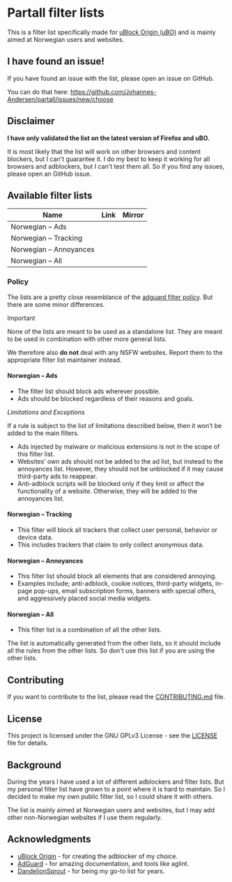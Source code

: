 # Partall filter lists

This is a filter list specifically made for <a href="https://github.com/gorhill/uBlock">uBlock Origin (uBO)</a>
and is mainly aimed at Norwegian users and websites.

## I have found an issue!

If you have found an issue with the list, please open an issue on GitHub.

You can do that here: https://github.com/Johannes-Andersen/partall/issues/new/choose

## Disclaimer

<strong>I have only validated the list on the latest version of Firefox and uBO.</strong>

It is most likely that the list will work on other browsers and content blockers, but I can't guarantee it. I do my best to keep it working for all browsers and adblockers, but I can't test them all. So if you find any issues, please open an GitHub issue.

## Available filter lists

| Name                   | Link | Mirror |
| ---------------------- | ---- | ------ |
| Norwegian – Ads        |      |        |
| Norwegian – Tracking   |      |        |
| Norwegian – Annoyances |      |        |
| Norwegian – All        |      |        |

### Policy

The lists are a pretty close resemblance of the [adguard filter policy](https://adguard.com/kb/general/ad-filtering/filter-policy).
But there are some minor differences.

> [!IMPORTANT]  
> None of the lists are meant to be used as a standalone list. They are meant to be used in combination with other more general lists.
>
> We therefore also **do not** deal with any NSFW websites. Report them to the appropriate filter list maintainer instead.

#### **Norwegian – Ads**

- The filter list should block ads wherever possible.
- Ads should be blocked regardless of their reasons and goals.

_Limitations and Exceptions_

If a rule is subject to the list of limitations described below, then it won’t be added to the main filters.

- Ads injected by malware or malicious extensions is not in the scope of this filter list.
- Websites’ own ads should not be added to the ad list, but instead to the annoyances list. However, they should not be unblocked if it may cause third-party ads to reappear.
- Anti-adblock scripts will be blocked only if they limit or affect the functionality of a website. Otherwise, they will be added to the annoyances list.

#### **Norwegian – Tracking**

- This filter will block all trackers that collect user personal, behavior or device data.
- This includes trackers that claim to only collect anonymous data.

#### **Norwegian – Annoyances**

- This filter list should block all elements that are considered annoying.
- Examples include; anti-adblock, cookie notices, third-party widgets, in-page pop-ups, email subscription forms, banners with special offers, and aggressively placed social media widgets.

#### **Norwegian – All**

- This filter list is a combination of all the other lists.

The list is automatically generated from the other lists, so it should include all the rules from the other lists.
So don't use this list if you are using the other lists.

## Contributing

If you want to contribute to the list, please read the [CONTRIBUTING.md](CONTRIBUTING.md) file.

## License

This project is licensed under the GNU GPLv3 License - see the [LICENSE](LICENSE) file for details.

## Background

During the years I have used a lot of different adblockers and filter lists. But my personal filter list have grown to a point where it is hard to maintain. So I decided to make my own public filter list, so I could share it with others.

The list is mainly aimed at Norwegian users and websites, but I may add other non-Norwegian websites if I use them regularly.

## Acknowledgments

- [uBlock Origin](https://github.com/gorhill/uBlock) - for creating the adblocker of my choice.
- [AdGuard](https://adguard.com/) - for amazing documentation, and tools like aglint.
- [DandelionSprout](https://github.com/DandelionSprout/adfilt) - for being my go-to list for years.
